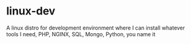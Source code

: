 # linux-dev
A linux distro for development environment where I can install whatever tools I need, PHP, NGINX, SQL, Mongo, Python, you name it
